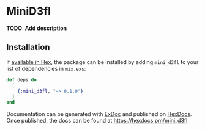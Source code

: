 # MiniD3fl

**TODO: Add description**

## Installation

If [available in Hex](https://hex.pm/docs/publish), the package can be installed
by adding `mini_d3fl` to your list of dependencies in `mix.exs`:

```elixir
def deps do
  [
    {:mini_d3fl, "~> 0.1.0"}
  ]
end
```

Documentation can be generated with [ExDoc](https://github.com/elixir-lang/ex_doc)
and published on [HexDocs](https://hexdocs.pm). Once published, the docs can
be found at <https://hexdocs.pm/mini_d3fl>.

